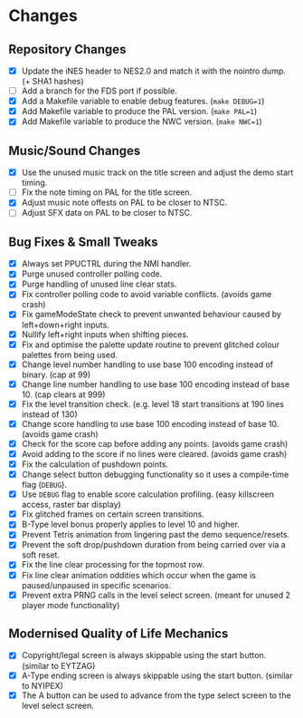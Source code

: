# Changes

## Repository Changes
- [x] Update the iNES header to NES2.0 and match it with the nointro dump. (+ SHA1 hashes)
- [ ] Add a branch for the FDS port if possible.
- [x] Add a Makefile variable to enable debug features. (`make DEBUG=1`)
- [x] Add Makefile variable to produce the PAL version. (`make PAL=1`)
- [x] Add Makefile variable to produce the NWC version. (`make NWC=1`)

## Music/Sound Changes
- [x] Use the unused music track on the title screen and adjust the demo start timing.
- [ ] Fix the note timing on PAL for the title screen.
- [x] Adjust music note offests on PAL to be closer to NTSC.
- [ ] Adjust SFX data on PAL to be closer to NTSC.

## Bug Fixes & Small Tweaks
- [X] Always set PPUCTRL during the NMI handler.
- [x] Purge unused controller polling code.
- [x] Purge handling of unused line clear stats.
- [x] Fix controller polling code to avoid variable conflicts. (avoids game crash)
- [x] Fix gameModeState check to prevent unwanted behaviour caused by left+down+right inputs.
- [x] Nullify left+right inputs when shifting pieces.
- [x] Fix and optimise the palette update routine to prevent glitched colour palettes from being used.
- [x] Change level number handling to use base 100 encoding instead of binary. (cap at 99)
- [x] Change line number handling to use base 100 encoding instead of base 10. (cap clears at 999)
- [x] Fix the level transition check. (e.g. level 18 start transitions at 190 lines instead of 130)
- [x] Change score handling to use base 100 encoding instead of base 10. (avoids game crash)
- [x] Check for the score cap before adding any points. (avoids game crash)
- [x] Avoid adding to the score if no lines were cleared. (avoids game crash)
- [x] Fix the calculation of pushdown points.
- [x] Change select button debugging functionality so it uses a compile-time flag (`DEBUG`).
- [x] Use `DEBUG` flag to enable score calculation profiling. (easy killscreen access, raster bar display)
- [x] Fix glitched frames on certain screen transitions.
- [x] B-Type level bonus properly applies to level 10 and higher.
- [x] Prevent Tetris animation from lingering past the demo sequence/resets.
- [x] Prevent the soft drop/pushdown duration from being carried over via a soft reset.
- [x] Fix the line clear processing for the topmost row.
- [x] Fix line clear animation oddities which occur when the game is paused/unpaused in specific scenarios.
- [x] Prevent extra PRNG calls in the level select screen. (meant for unused 2 player mode functionality)

## Modernised Quality of Life Mechanics
- [x] Copyright/legal screen is always skippable using the start button. (similar to EYTZAG)
- [x] A-Type ending screen is always skippable using the start button. (similar to NYIPEX)
- [x] The A button can be used to advance from the type select screen to the level select screen.
